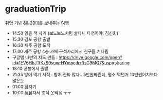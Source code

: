 # graduationTrip
취업 기념 &amp;&amp; 20대를 보내주는 여행

- 14:50 읽을 책 사기 (보노보노처럼 살다니 다행이야, 김신회)
- 15:30 김포 공항 출발
- 16:30 제주 공항 도착
- 17:00 제주 공항 4층 카페 구석자리에서 친구들 기다림
- 구글맵 나만의 지도 만듦 : https://drive.google.com/open?id=1EV6HhJTtKx89sqpeHYmpcdrrftsG9MQ7&usp=sharing
- 18:10 공항에서 출발
- 21:35 방어 먹기 시작 : 방어 진짜 많다.. 5만원짜린데, 평소 먹던거 10만원어치보다 많은듯
- 01:00 잠자기
- 10:00 늦잠자서 조식 못먹음 ㅜㅜ 
